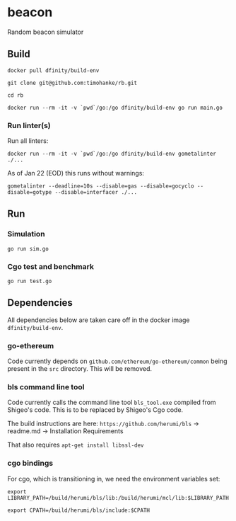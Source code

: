 # beacon
Random beacon simulator

## Build

`docker pull dfinity/build-env`

`git clone git@github.com:timohanke/rb.git`

`cd rb`

```docker run --rm -it -v `pwd`/go:/go dfinity/build-env go run main.go```

### Run linter(s)

Run all linters:

```docker run --rm -it -v `pwd`/go:/go dfinity/build-env gometalinter ./...```

As of Jan 22 (EOD) this runs without warnings:

```gometalinter --deadline=10s --disable=gas --disable=gocyclo --disable=gotype --disable=interfacer ./...```

## Run

### Simulation

`go run sim.go`

### Cgo test and benchmark

`go run test.go`
 
## Dependencies

All dependencies below are taken care off in the docker image `dfinity/build-env`.

### go-ethereum

Code currently depends on `github.com/ethereum/go-ethereum/common` being present in the `src` directory.
This will be removed.

### bls command line tool

Code currently calls the command line tool `bls_tool.exe` compiled from Shigeo's code. This is to be replaced by Shigeo's Cgo code.

The build instructions are here: `https://github.com/herumi/bls` -> readme.md -> Installation Requirements

That also requires `apt-get install libssl-dev`

### cgo bindings

For cgo, which is transitioning in, we need the environment variables set:

`export LIBRARY_PATH=/build/herumi/bls/lib:/build/herumi/mcl/lib:$LIBRARY_PATH`

`export CPATH=/build/herumi/bls/include:$CPATH`
 
